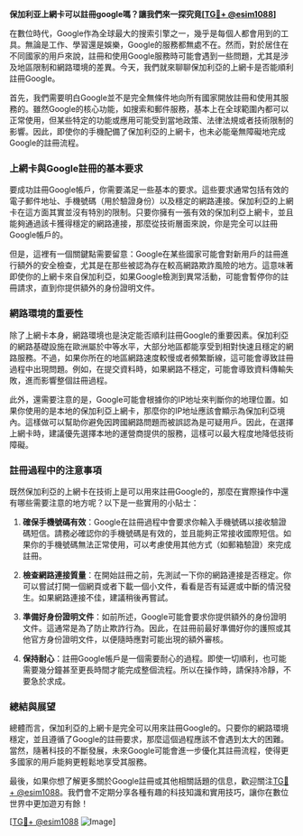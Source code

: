 **保加利亚上網卡可以註冊google嗎？讓我們來一探究竟[[TG💪+ @esim1088](https://t.me/s/esim1088)]**

在數位時代，Google作為全球最大的搜索引擎之一，幾乎是每個人都會用到的工具。無論是工作、學習還是娛樂，Google的服務都無處不在。然而，對於居住在不同國家的用戶來說，註冊和使用Google服務時可能會遇到一些問題，尤其是涉及地區限制和網路環境的差異。今天，我們就來聊聊保加利亞的上網卡是否能順利註冊Google。

首先，我們需要明白Google並不是完全無條件地向所有國家開放註冊和使用其服務的。雖然Google的核心功能，如搜索和郵件服務，基本上在全球範圍內都可以正常使用，但某些特定的功能或應用可能受到當地政策、法律法規或者技術限制的影響。因此，即使你的手機配備了保加利亞的上網卡，也未必能毫無障礙地完成Google的註冊流程。

### 上網卡與Google註冊的基本要求

要成功註冊Google帳戶，你需要滿足一些基本的要求。這些要求通常包括有效的電子郵件地址、手機號碼（用於驗證身份）以及穩定的網路連接。保加利亞的上網卡在這方面其實並沒有特別的限制。只要你擁有一張有效的保加利亞上網卡，並且能夠通過該卡獲得穩定的網路連接，那麼從技術層面來說，你是完全可以註冊Google帳戶的。

但是，這裡有一個關鍵點需要留意：Google在某些國家可能會對新用戶的註冊進行額外的安全檢查，尤其是在那些被認為存在較高網路欺詐風險的地方。這意味著即使你的上網卡來自保加利亞，如果Google檢測到異常活動，可能會暫停你的註冊請求，直到你提供額外的身份證明文件。

### 網路環境的重要性

除了上網卡本身，網路環境也是決定能否順利註冊Google的重要因素。保加利亞的網路基礎設施在歐洲屬於中等水平，大部分地區都能享受到相對快速且穩定的網路服務。不過，如果你所在的地區網路速度較慢或者頻繁斷線，這可能會導致註冊過程中出現問題。例如，在提交資料時，如果網路不穩定，可能會導致資料傳輸失敗，進而影響整個註冊過程。

此外，還需要注意的是，Google可能會根據你的IP地址來判斷你的地理位置。如果你使用的是本地的保加利亞上網卡，那麼你的IP地址應該會顯示為保加利亞境內。這樣做可以幫助你避免因跨國網路問題而被誤認為是可疑用戶。因此，在選擇上網卡時，建議優先選擇本地的運營商提供的服務，這樣可以最大程度地降低技術障礙。

### 註冊過程中的注意事項

既然保加利亞的上網卡在技術上是可以用來註冊Google的，那麼在實際操作中還有哪些需要注意的地方呢？以下是一些實用的小貼士：

1. **確保手機號碼有效**：Google在註冊過程中會要求你輸入手機號碼以接收驗證碼短信。請務必確認你的手機號碼是有效的，並且能夠正常接收國際短信。如果你的手機號碼無法正常使用，可以考慮使用其他方式（如郵箱驗證）來完成註冊。

2. **檢查網路連接質量**：在開始註冊之前，先測試一下你的網路連接是否穩定。你可以嘗試打開一個網頁或者下載一個小文件，看看是否有延遲或中斷的情況發生。如果網路連接不佳，建議稍後再嘗試。

3. **準備好身份證明文件**：如前所述，Google可能會要求你提供額外的身份證明文件。這通常是為了防止欺詐行為。因此，在註冊前最好準備好你的護照或其他官方身份證明文件，以便隨時應對可能出現的額外審核。

4. **保持耐心**：註冊Google帳戶是一個需要耐心的過程。即使一切順利，也可能需要幾分鐘甚至更長時間才能完成整個流程。所以在操作時，請保持冷靜，不要急於求成。

### 總結與展望

總體而言，保加利亞的上網卡是完全可以用來註冊Google的。只要你的網路環境穩定，並且遵循了Google的註冊要求，那麼這個過程應該不會遇到太大的困難。當然，隨著科技的不斷發展，未來Google可能會進一步優化其註冊流程，使得更多國家的用戶能夠更輕鬆地享受其服務。

最後，如果你想了解更多關於Google註冊或其他相關話題的信息，歡迎關注[TG💪+ @esim1088](https://t.me/s/esim1088)。我們會不定期分享各種有趣的科技知識和實用技巧，讓你在數位世界中更加遊刃有餘！

[[TG💪+ @esim1088](https://t.me/s/esim1088) ![Image](https://i.postimg.cc/4NQfJmqS/Snipaste-2025-05-13-00-14-12.png)]